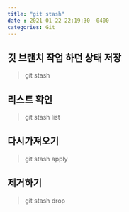 ```yaml
---
title: "git stash"
date : 2021-01-22 22:19:30 -0400
categories: Git
---
```



## 깃 브랜치 작업 하던 상태 저장

> git stash

## 리스트 확인

> git stash list



## 다시가져오기

> git stash apply

## 제거하기

> git stash drop
